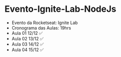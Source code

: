 # Evento-Ignite-Lab-NodeJs
- Evento da Rocketseat: Ignite Lab
- Cronograma das Aulas: 19hrs
- Aula 01 12/12 ✅ 
- Aula 02 13/12 ✅ 
- Aula 03 14/12 ✅
- Aula 04 15/12 ✅ 

